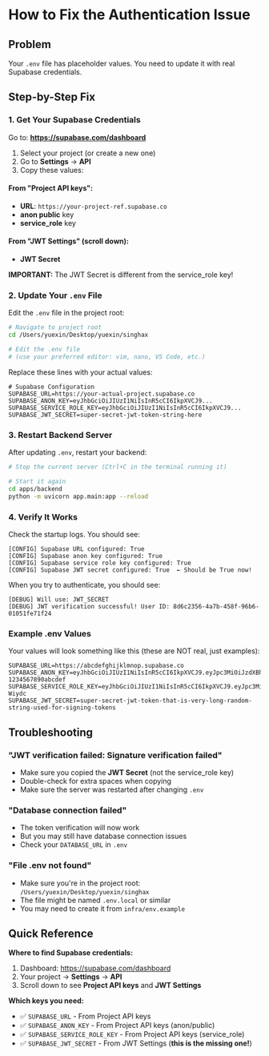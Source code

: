 # How to Fix the Authentication Issue

## Problem
Your `.env` file has placeholder values. You need to update it with real Supabase credentials.

## Step-by-Step Fix

### 1. Get Your Supabase Credentials

Go to: **https://supabase.com/dashboard**

1. Select your project (or create a new one)
2. Go to **Settings** → **API**
3. Copy these values:

#### From "Project API keys":
- **URL**: `https://your-project-ref.supabase.co`
- **anon public** key
- **service_role** key

#### From "JWT Settings" (scroll down):
- **JWT Secret**

**IMPORTANT:** The JWT Secret is different from the service_role key!

### 2. Update Your `.env` File

Edit the `.env` file in the project root:

```bash
# Navigate to project root
cd /Users/yuexin/Desktop/yuexin/singhax

# Edit the .env file
# (use your preferred editor: vim, nano, VS Code, etc.)
```

Replace these lines with your actual values:

```env
# Supabase Configuration
SUPABASE_URL=https://your-actual-project.supabase.co
SUPABASE_ANON_KEY=eyJhbGciOiJIUzI1NiIsInR5cCI6IkpXVCJ9...
SUPABASE_SERVICE_ROLE_KEY=eyJhbGciOiJIUzI1NiIsInR5cCI6IkpXVCJ9...
SUPABASE_JWT_SECRET=super-secret-jwt-token-string-here
```

### 3. Restart Backend Server

After updating `.env`, restart your backend:

```bash
# Stop the current server (Ctrl+C in the terminal running it)

# Start it again
cd apps/backend
python -m uvicorn app.main:app --reload
```

### 4. Verify It Works

Check the startup logs. You should see:

```
[CONFIG] Supabase URL configured: True
[CONFIG] Supabase anon key configured: True
[CONFIG] Supabase service role key configured: True
[CONFIG] Supabase JWT secret configured: True  ← Should be True now!
```

When you try to authenticate, you should see:

```
[DEBUG] Will use: JWT_SECRET
[DEBUG] JWT verification successful! User ID: 8d6c2356-4a7b-458f-96b6-01051fe71f24
```

### Example .env Values

Your values will look something like this (these are NOT real, just examples):

```env
SUPABASE_URL=https://abcdefghijklmnop.supabase.co
SUPABASE_ANON_KEY=eyJhbGciOiJIUzI1NiIsInR5cCI6IkpXVCJ9.eyJpc3MiOiJzdXBhYmFzZSIsInJlZiI6ImFiY2RlZmdoaWprbG1ub3AiLCJyb2xlIjoiYW5vbiIsImlhdCI6MTYxNjIyOTIyMCwiZXhwIjoxOTMxODA1MjIwfQ.dcWIy-1234567890abcdef
SUPABASE_SERVICE_ROLE_KEY=eyJhbGciOiJIUzI1NiIsInR5cCI6IkpXVCJ9.eyJpc3MiOiJzdXBhYmFzZSIsInJlZiI6ImFiY2RlZmdoaWprbG1ub3AiLCJyb2xlIjoic2VydmljZV9yb2xlIiwiaWF0IjoxNjE2MjI5MjIwLCJleHAiOjE5MzE4MDUyMjB9.9876543210fedcba-Wiydc
SUPABASE_JWT_SECRET=super-secret-jwt-token-that-is-very-long-random-string-used-for-signing-tokens
```

## Troubleshooting

### "JWT verification failed: Signature verification failed"
- Make sure you copied the **JWT Secret** (not the service_role key)
- Double-check for extra spaces when copying
- Make sure the server was restarted after changing `.env`

### "Database connection failed"
- The token verification will now work
- But you may still have database connection issues
- Check your `DATABASE_URL` in `.env`

### "File .env not found"
- Make sure you're in the project root: `/Users/yuexin/Desktop/yuexin/singhax`
- The file might be named `.env.local` or similar
- You may need to create it from `infra/env.example`

## Quick Reference

**Where to find Supabase credentials:**
1. Dashboard: https://supabase.com/dashboard
2. Your project → **Settings** → **API**
3. Scroll down to see **Project API keys** and **JWT Settings**

**Which keys you need:**
- ✅ `SUPABASE_URL` - From Project API keys
- ✅ `SUPABASE_ANON_KEY` - From Project API keys (anon/public)
- ✅ `SUPABASE_SERVICE_ROLE_KEY` - From Project API keys (service_role)
- ✅ `SUPABASE_JWT_SECRET` - From JWT Settings (**this is the missing one!**)
